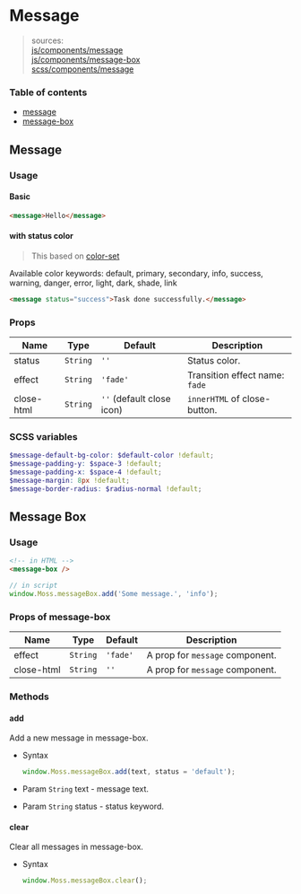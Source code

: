 # Message

> sources:  
[js/components/message](../../src/js/components/message.vue)  
[js/components/message-box](../../src/js/components/message-box.vue)  
[scss/components/message](../../src/scss/components/_message.scss)

### Table of contents

- [message](#message)
- [message-box](#message-box)

## Message

### Usage

#### Basic

``` html
<message>Hello</message>
```

#### with status color

> This based on [color-set](color-set.md)

Available color keywords: default, primary, secondary, info, success, warning, danger, error, light, dark, shade, link

``` html
<message status="success">Task done successfully.</message>
```

### Props

| Name | Type | Default | Description |
| ---- |:----:| ------- | ----------- |
| status | `String` | `''` | Status color. |
| effect | `String` | `'fade'` | Transition effect name: `fade` |
| close-html | `String` | `''` (default close icon) | `innerHTML` of close-button. |

### SCSS variables

``` scss
$message-default-bg-color: $default-color !default;
$message-padding-y: $space-3 !default;
$message-padding-x: $space-4 !default;
$message-margin: 8px !default;
$message-border-radius: $radius-normal !default;
```

## Message Box

### Usage

``` html
<!-- in HTML -->
<message-box />
```

``` js
// in script
window.Moss.messageBox.add('Some message.', 'info');
```

### Props of message-box

| Name | Type | Default | Description |
| ---- |:----:| ------- | ----------- |
| effect | `String` | `'fade'` | A prop for `message` component. |
| close-html | `String` | `''` | A prop for `message` component. |

### Methods

#### add

Add a new message in message-box.

- Syntax

  ``` js
  window.Moss.messageBox.add(text, status = 'default');
  ```

- Param `String` text - message text.
- Param `String` status - status keyword.

#### clear

Clear all messages in message-box.

- Syntax

  ``` js
  window.Moss.messageBox.clear();
  ```
